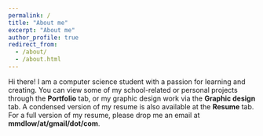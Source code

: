 ```yaml
---
permalink: /
title: "About me"
excerpt: "About me"
author_profile: true
redirect_from: 
  - /about/
  - /about.html
---
```


Hi there! I am a computer science student with a passion for learning and creating. You can view some of my school-related or personal projects through the __Portfolio__ tab, or my graphic design work via the __Graphic design__ tab. A condensed version of my resume is also available at the __Resume__ tab. For a full version of my resume, please drop me an email at __mmdlow/at/gmail/dot/com__.